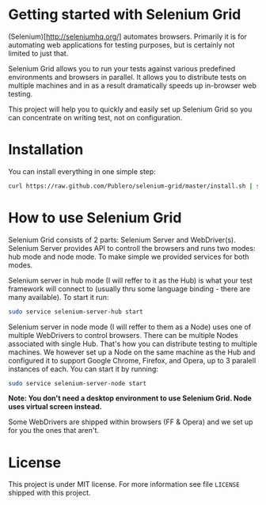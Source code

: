 Getting started with Selenium Grid
==================================

(Selenium)[http://seleniumhq.org/] automates browsers.
Primarily it is for automating web applications for testing purposes, but is certainly not limited to just that.

Selenium Grid allows you to run your tests against various predefined environments and browsers in parallel.
It allows you to distribute tests on multiple machines and in as a result dramatically speeds up in-browser web testing.

This project will help you to quickly and easily set up Selenium Grid so you can concentrate on writing test, not on configuration.

Installation
============

You can install everything in one simple step:

``` sh
curl https://raw.github.com/Publero/selenium-grid/master/install.sh | sudo sh
```

How to use Selenium Grid
========================

Selenium Grid consists of 2 parts: Selenium Server and WebDriver(s). Selenium Server provides API to controll the browsers and runs two modes: hub mode and node mode.
To make simple we provided services for both modes.

Selenium server in hub mode (I will reffer to it as the Hub) is what your test framework will connect to
(usually thru some language binding - there are many available).
To start it run:

``` sh
sudo service selenium-server-hub start
```

Selenium server in node mode (I will reffer to them as a Node) uses one of multiple WebDrivers to control browsers.
There can be multiple Nodes associated with single Hub. That's how you can distribute testing to multiple machines.
We however set up a Node on the same machine as the Hub and configured it to support Google Chrome, Firefox, and Opera,
up to 3 paralell instances of each. You can start it by running:
``` sh
sudo service selenium-server-node start
```

**Note: You don't need a desktop environment to use Selenium Grid. Node uses virtual screen instead.**

Some WebDrivers are shipped within browsers (FF & Opera) and we set up for you the ones that aren't.

License
=======

This project is under MIT license. For more information see file `LICENSE` shipped with this project.
